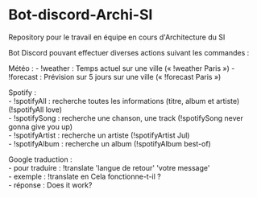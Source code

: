 # Bot-discord-Archi-SI
Repository pour le travail en équipe en cours d'Architecture du SI

Bot Discord pouvant effectuer diverses actions suivant les commandes :

Météo :
	- !weather : Temps actuel sur une ville (« !weather Paris »)
	- !forecast : Prévision sur 5 jours sur une ville (« !forecast Paris »)

Spotify : </br>
    - !spotifyAll : recherche toutes les informations (titre, album et artiste) (!spotifyAll love) </br>
    - !spotifySong : recherche une chanson, une track (!spotifySong never gonna give you up) </br>
    - !spotifyArtist : recherche un artiste (!spotifyArtist Jul) </br>
    - !spotifyAlbum : recherche un album (!spotifyAlbum best-of) </br>
    
Google traduction : </br>
    - pour traduire : !translate 'langue de retour' 'votre message' </br>
    - exemple : !translate en Cela fonctionne-t-il ? </br>
    - réponse : Does it work? </br>
